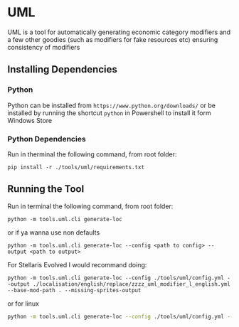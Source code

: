 # UML

UML is a tool for automatically generating economic category modifiers and a few other goodies (such as modifiers for fake resources etc) ensuring consistency of modifiers

## Installing Dependencies

### Python

Python can be installed from `https://www.python.org/downloads/` or be installed by running the shortcut `python` in Powershell to install it form Windows Store

### Python Dependencies

Run in therminal the following command, from root folder:

```
pip install -r ./tools/uml/requirements.txt
```

## Running the Tool

Run in terminal the following command, from root folder:

```
python -m tools.uml.cli generate-loc
```

or if ya wanna use non defaults

```
python -m tools.uml.cli generate-loc --config <path to config> --output <path to output>
```

For Stellaris Evolved I would recommand doing:

```
python -m tools.uml.cli generate-loc --config ./tools/uml/config.yml --output ./localisation/english/replace/zzzz_uml_modifier_l_english.yml --base-mod-path . --missing-sprites-output
```

or for linux

```bash
python -m tools.uml.cli generate-loc --config ./tools/uml/config.yml --output ./localisation/english/replace/zzzz_uml_modifier_l_english.yml --base-mod-path . --missing-sprites-output "./interface/\!\!_missing_sprites_cleanup.gfx"
```